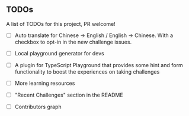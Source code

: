 ## TODOs

A list of TODOs for this project, PR welcome!

- [ ] Auto translate for Chinese -> English / English -> Chinese. With a checkbox to opt-in in the new challenge issues.

- [ ] Local playground generator for devs

- [ ] A plugin for TypeScript Playground that provides some hint and form functionality to boost the experiences on
  taking challenges

- [ ] More learning resources

- [ ] "Recent Challenges" section in the README

- [ ] Contributors graph
